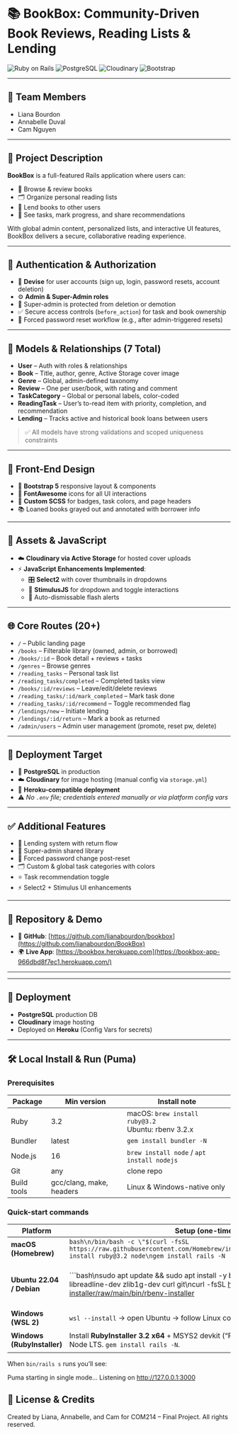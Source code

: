 # 📚 BookBox: Community-Driven Book Reviews, Reading Lists & Lending

![Ruby on Rails](https://img.shields.io/badge/Rails-7.0-red?logo=rubyonrails)
![PostgreSQL](https://img.shields.io/badge/Database-PostgreSQL-blue?logo=postgresql)
![Cloudinary](https://img.shields.io/badge/Images-Cloudinary-lightgrey?logo=cloudinary)
![Bootstrap](https://img.shields.io/badge/Frontend-Bootstrap_5-purple?logo=bootstrap)

---

## 👥 Team Members
- Liana Bourdon  
- Annabelle Duval  
- Cam Nguyen  

---

## 🎯 Project Description
**BookBox** is a full-featured Rails application where users can:
- 📖 Browse & review books
- 🗂️ Organize personal reading lists
- 🔁 Lend books to other users
- 🧠 See tasks, mark progress, and share recommendations

With global admin content, personalized lists, and interactive UI features, BookBox delivers a secure, collaborative reading experience.

---

## 🔐 Authentication & Authorization
- 🔐 **Devise** for user accounts (sign up, login, password resets, account deletion)
- ⚙️ **Admin & Super-Admin roles**
- 🚫 Super-admin is protected from deletion or demotion
- ✅ Secure access controls (`before_action`) for task and book ownership
- 🔁 Forced password reset workflow (e.g., after admin-triggered resets)

---

## 🧩 Models & Relationships (7 Total)
- **User** – Auth with roles & relationships
- **Book** – Title, author, genre, Active Storage cover image
- **Genre** – Global, admin-defined taxonomy
- **Review** – One per user/book, with rating and comment
- **TaskCategory** – Global or personal labels, color-coded
- **ReadingTask** – User’s to-read item with priority, completion, and recommendation
- **Lending** – Tracks active and historical book loans between users

> ✅ All models have strong validations and scoped uniqueness constraints

---

## 🎨 Front-End Design
- 💠 **Bootstrap 5** responsive layout & components
- 🎯 **FontAwesome** icons for all UI interactions
- 🎨 **Custom SCSS** for badges, task colors, and page headers
- 📚 Loaned books grayed out and annotated with borrower info

---

## 💾 Assets & JavaScript
- ☁️ **Cloudinary via Active Storage** for hosted cover uploads
- ⚡ **JavaScript Enhancements Implemented**:
  - 🎛️ **Select2** with cover thumbnails in dropdowns
  - 🔄 **StimulusJS** for dropdown and toggle interactions
  - 🔕 Auto-dismissable flash alerts

---

## 🌐 Core Routes (20+)
- `/` – Public landing page
- `/books` – Filterable library (owned, admin, or borrowed)
- `/books/:id` – Book detail + reviews + tasks
- `/genres` – Browse genres
- `/reading_tasks` – Personal task list
- `/reading_tasks/completed` – Completed tasks view
- `/books/:id/reviews` – Leave/edit/delete reviews
- `/reading_tasks/:id/mark_completed` – Mark task done
- `/reading_tasks/:id/recommend` – Toggle recommended flag
- `/lendings/new` – Initiate lending
- `/lendings/:id/return` – Mark a book as returned
- `/admin/users` – Admin user management (promote, reset pw, delete)

---

## 🚀 Deployment Target
- 🎯 **PostgreSQL** in production
- ☁️ **Cloudinary** for image hosting (manual config via `storage.yml`)
- 🔧 **Heroku-compatible deployment**
- ⚠️ *No `.env` file; credentials entered manually or via platform config vars*

---

## ✅ Additional Features
- 🔁 Lending system with return flow
- 👑 Super-admin shared library
- 🔐 Forced password change post-reset
- 🗂️ Custom & global task categories with colors
- ⭐ Task recommendation toggle
- ⚡ Select2 + Stimulus UI enhancements

---

## 🔗 Repository & Demo
- 📂 **GitHub**: [https://github.com/lianabourdon/bookbox](https://github.com/lianabourdon/BookBox)
- 🌍 **Live App**: [https://bookbox.herokuapp.com](https://bookbox-app-966dbd8f7ec1.herokuapp.com/)
---


---

## 🚀 Deployment
* **PostgreSQL** production DB  
* **Cloudinary** image hosting  
* Deployed on **Heroku** (Config Vars for secrets)  

---

## 🛠️ Local Install & Run (Puma)

### Prerequisites
| Package | Min version | Install note |
|---------|-------------|--------------|
| Ruby | 3.2 | macOS: `brew install ruby@3.2`<br>Ubuntu: rbenv 3.2.x |
| Bundler | latest | `gem install bundler -N` |
| Node.js | 16 | `brew install node` / `apt install nodejs` |
| Git | any | clone repo |
| Build tools | gcc/clang, make, headers | Linux & Windows-native only |

### Quick-start commands

| Platform | Setup (one-time) | Run (every session) |
|----------|------------------|---------------------|
| **macOS (Homebrew)** | ```bash\n/bin/bash -c \"$(curl -fsSL https://raw.githubusercontent.com/Homebrew/install/HEAD/install.sh)\"\nbrew install ruby@3.2 node\ngem install rails -N``` | ```bash\ngit clone https://github.com/lianabourdon/bookbox.git\ncd bookbox\nbundle install\nbin/rails s``` |
| **Ubuntu 22.04 / Debian** | ```bash\nsudo apt update && sudo apt install -y build-essential libssl-dev libreadline-dev zlib1g-dev curl git\ncurl -fsSL https://github.com/rbenv/rbenv-installer/raw/main/bin/rbenv-installer | bash\necho 'export PATH=\"$HOME/.rbenv/bin:$PATH\"' >> ~/.bashrc && source ~/.bashrc\nrbenv install 3.2.2 && rbenv global 3.2.2\ncurl -fsSL https://deb.nodesource.com/setup_20.x | sudo -E bash -\nsudo apt install -y nodejs\ngem install rails -N``` | ```bash\ngit clone https://github.com/lianabourdon/bookbox.git\ncd bookbox\nbundle install\nbin/rails s -b 0.0.0.0``` |
| **Windows (WSL 2)** | `wsl --install` → open Ubuntu → follow Linux column | same as Linux |
| **Windows (RubyInstaller)** | Install **RubyInstaller 3.2 x64** + MSYS2 devkit (“Ridk install” option 3). Install Node LTS. `gem install rails -N`. | ```cmd\ngit clone https://github.com/lianabourdon/bookbox.git\ncd bookbox\nbundle install\nbin\\rails s``` |

When `bin/rails s` runs you’ll see:

Puma starting in single mode...
Listening on http://127.0.0.1:3000




## 👋 License & Credits
Created by Liana, Annabelle, and Cam for COM214 – Final Project. All rights reserved.


